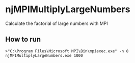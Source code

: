 # njMPIMultiplyLargeNumbers
Calculate the factorial of large numbers with MPI

## How to run
```
>"C:\Program Files\Microsoft MPI\Bin\mpiexec.exe" -n 8 njMPIMultiplyLargeNumbers.exe 1000
```
